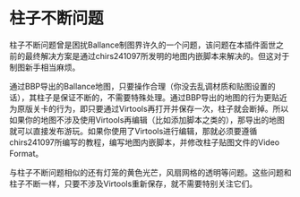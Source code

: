 # 柱子不断问题

柱子不断问题曾是困扰Ballance制图界许久的一个问题，该问题在本插件面世之前的最终解决方案是通过chirs241097所发明的地图内嵌脚本来解决的。但这对于制图新手相当麻烦。

通过BBP导出的Ballance地图，只要操作合理（你没去乱调材质和贴图设置的话），其柱子是保证不断的，不需要特殊处理。通过BBP导出的地图的行为更贴近为原版关卡的行为，即只要通过Virtools再打开并保存一次，柱子就会断掉。所以如果你的地图不涉及使用Virtools再编辑（比如添加脚本之类的），那导出的地图就可以直接发布游玩。如果你使用了Virtools进行编辑，那就必须要遵循chirs241097所编写的教程，编写地图内嵌脚本，并修改柱子贴图文件的Video Format。

与柱子不断问题相似的还有灯笼的黄色光芒，风扇网格的透明等问题。这些问题和柱子不断一样，只要不涉及Virtools重新保存，就不需要特别关注它们。
